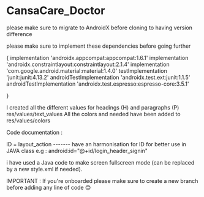 # CansaCare_Doctor

please make sure to migrate to AndroidX before cloning to having version difference

please make sure to implement these dependencies before going further 

{
    implementation 'androidx.appcompat:appcompat:1.6.1'
    implementation 'androidx.constraintlayout:constraintlayout:2.1.4'
    implementation 'com.google.android.material:material:1.4.0'
    testImplementation 'junit:junit:4.13.2'
    androidTestImplementation 'androidx.test.ext:junit:1.1.5'
    androidTestImplementation 'androidx.test.espresso:espresso-core:3.5.1'

}

I created all the different values for headings (H) and paragraphs (P) res/values/text_values
All the colors and needed have been added to res/values/colors

Code documentation : 

ID = layout_action ------- have an harmonisation for ID for better use in JAVA class
e.g : android:id="@+id/login_header_signin"


i have used a Java code to make screen fullscreen mode (can be replaced by a new style.xml if needed).

IMPORTANT : If you're onboarded please make sure to create a new branch before adding any line of code 😊



